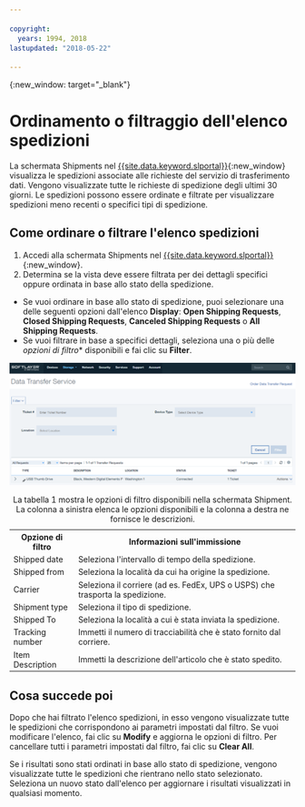 ```yaml
---

copyright:
  years: 1994, 2018
lastupdated: "2018-05-22"

---
```

{:new_window: target="_blank"}

# Ordinamento o filtraggio dell'elenco spedizioni

La schermata Shipments nel [{{site.data.keyword.slportal}}](https://control.softlayer.com/){:new_window} visualizza le spedizioni associate alle richieste del servizio di trasferimento dati. Vengono visualizzate tutte le richieste di spedizione degli ultimi 30 giorni. Le spedizioni possono essere ordinate e filtrate per visualizzare spedizioni meno recenti o specifici tipi di spedizione. 

## Come ordinare o filtrare l'elenco spedizioni

1. Accedi alla schermata Shipments nel [{{site.data.keyword.slportal}}](https://control.softlayer.com/){:new_window}. 
2. Determina se la vista deve essere filtrata per dei dettagli specifici oppure ordinata in base allo stato della spedizione.
  - Se vuoi ordinare in base allo stato di spedizione, puoi selezionare una delle seguenti opzioni dall'elenco **Display**: **Open Shipping Requests**, **Closed Shipping Requests**, **Canceled Shipping Requests** o **All Shipping Requests**.
  - Se vuoi filtrare in base a specifici dettagli, seleziona una o più delle *opzioni di filtro** disponibili e fai clic su **Filter**.


![Schermata DTS Shipment](/images/DTSShipmentScreen.PNG)

<table><caption>La tabella 1 mostra le opzioni di filtro disponibili nella schermata Shipment. La colonna a sinistra elenca le opzioni disponibili e la colonna a destra ne fornisce le descrizioni.</caption>
<tr><th>Opzione di filtro</th><th>Informazioni sull'immissione</th></tr>
<tr><td>Shipped date</td><td>Seleziona l'intervallo di tempo della spedizione.</td></tr>
<tr><td>Shipped from</td><td>Seleziona la località da cui ha origine la spedizione.</td></tr>
<tr><td>Carrier</td><td>Seleziona il corriere (ad es. FedEx, UPS o USPS) che trasporta la spedizione.</td></tr>
<tr><td>Shipment type</td><td>Seleziona il tipo di spedizione.</td></tr>
<tr><td>Shipped To</td><td>Seleziona la località a cui è stata inviata la spedizione.</td></tr>
<tr><td>Tracking number</td><td>Immetti il numero di tracciabilità che è stato fornito dal corriere.</td></tr>
<tr><td>Item Description</td><td>Immetti la descrizione dell'articolo che è stato spedito.</td></tr>
</table>


## Cosa succede poi

Dopo che hai filtrato l'elenco spedizioni, in esso vengono visualizzate tutte le spedizioni che corrispondono ai parametri impostati dal filtro. Se vuoi modificare l'elenco, fai clic su **Modify** e aggiorna le opzioni di filtro. Per cancellare tutti i parametri impostati dal filtro, fai clic su **Clear All**. 

Se i risultati sono stati ordinati in base allo stato di spedizione, vengono visualizzate tutte le spedizioni che rientrano nello stato selezionato. Seleziona un nuovo stato dall'elenco per aggiornare i risultati visualizzati in qualsiasi momento.
